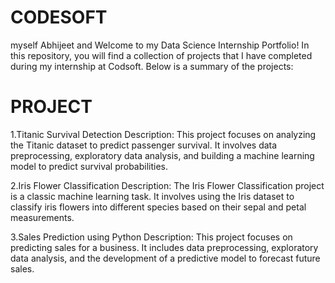 # CODESOFT
myself Abhijeet and Welcome to my Data Science Internship Portfolio! In this repository, you will find a collection of projects that I have completed during my internship at Codsoft.
Below is a summary of the projects:

# PROJECT

1.Titanic Survival Detection Description: This project focuses on analyzing the Titanic dataset to predict passenger survival. It involves data preprocessing, exploratory data analysis, and building a machine learning model to predict survival probabilities.


2.Iris Flower Classification Description: The Iris Flower Classification project is a classic machine learning task. It involves using the Iris dataset to classify iris flowers into different species based on their sepal and petal measurements.

3.Sales Prediction using Python Description: This project focuses on predicting sales for a business. It includes data preprocessing, exploratory data analysis, and the development of a predictive model to forecast future sales.

